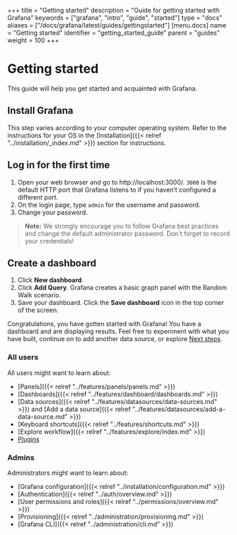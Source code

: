 +++
title = "Getting started"
description = "Guide for getting started with Grafana"
keywords = ["grafana", "intro", "guide", "started"]
type = "docs"
aliases = ["/docs/grafana/latest/guides/gettingstarted"]
[menu.docs]
name = "Getting started"
identifier = "getting_started_guide"
parent = "guides"
weight = 100
+++

# Getting started

This guide will help you get started and acquainted with Grafana.

## Install Grafana

This step varies according to your computer operating system. Refer to the instructions for your OS in the [Installation]({{< relref "../installation/_index.md" >}}) section for instructions.

## Log in for the first time 

1. Open your web browser and go to http://localhost:3000/. `3000` is the default HTTP port that Grafana listens to if you haven’t configured a different port.
1. On the login page, type `admin` for the username and password.
1. Change your password. 

> **Note:** We strongly encourage you to follow Grafana best practices and change the default administrator password. Don't forget to record your credentials!

## Create a dashboard

1. Click **New dashboard**.
1. Click **Add Query**. Grafana creates a basic graph panel with the Random Walk scenario.
1. Save your dashboard. Click the **Save dashboard** icon in the top corner of the screen.

 Congratulations, you have gotten started with Grafana! You have a dashboard and are displaying results. Feel free to experiment with what you have built, continue on to add another data source, or explore [Next steps](#next-steps).

### All users

All users might want to learn about:

* [Panels]({{< relref "../features/panels/panels.md" >}})
* [Dashboards]({{< relref "../features/dashboard/dashboards.md" >}})
* [Data sources]({{< relref "../features/datasources/data-sources.md" >}}) and [Add a data source]({{< relref "../features/datasources/add-a-data-source.md" >}})
* [Keyboard shortcuts]({{< relref "../features/shortcuts.md" >}})
* [Explore workflow]({{< relref "../features/explore/index.md" >}})
* [Plugins](https://grafana.com/grafana/plugins?orderBy=weight&direction=asc)

### Admins

Administrators might want to learn about:

* [Grafana configuration]({{< relref "../installation/configuration.md" >}})
* [Authentication]({{< relref "../auth/overview.md" >}})
* [User permissions and roles]({{< relref "../permissions/overview.md" >}})
* [Provisioning]({{< relref "../administration/provisioning.md" >}})
* [Grafana CLI]({{< relref "../administration/cli.md" >}})
